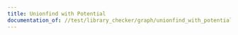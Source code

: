 ```yaml
---
title: Unionfind with Potential
documentation_of: //test/library_checker/graph/unionfind_with_potential.test.py
---
```



